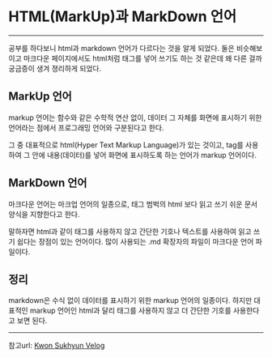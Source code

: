 # HTML(MarkUp)과 MarkDown 언어

---
공부를 하다보니 html과 markdown 언어가 다르다는 것을 알게 되었다. 둘은 비슷해보이고 마크다운 페이지에서도 html처럼 태그를 넣어 쓰기도 하는 것 같은데 왜 다른 걸까 궁금증이 생겨 졍리하게 되었다.

## MarkUp 언어
markup 언어는 함수와 같은 수학적 연산 없이, 데이터 그 자체를 화면에 표시하기 위한 언어라는 점에서 프로그래밍 언어와 구분된다고 한다. 

그 중 대표적으로 html(Hyper Text Markup Language)가 있는 것이고, tag를 사용하여 그 안에 내용(데이터)를 넣어 화면에 표시하도록 하는 언어가 markup 언어이다.

## MarkDown 언어
마크다운 언어는 마크업 언어의 일종으로, 태그 범벅의 html 보다 읽고 쓰기 쉬운 문서 양식을 지향한다고 한다.

말하자면 html과 같이 태그를 사용하지 않고 간단한 기호나 텍스트를 사용하여 읽고 쓰기 쉽다는 장점이 있는 언어이다. 많이 사용되는 .md 확장자의 파일이 마크다운 언어 파일이다.

## 정리
markdown은 수식 없이 데이터를 표시하기 위한 markup 언어의 일종이다. 하지만 대표적인 markup 언어인 html과 달리 태그를 사용하지 않고 더 간단한 기호를 사용한다고 보면 된다.

---
참고url: [Kwon Sukhyun Velog](https://velog.io/@sukhyun205/MarkUP%EA%B3%BC-MarkDown%EC%9D%98-%EC%B0%A8%EC%9D%B4)